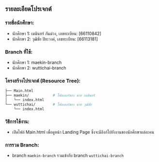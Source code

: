 ## รายละเอียดโปรเจกต์

### รายชื่อนักศึกษา:
- นักศึกษา 1: เมฆินทร์ กันม่วง, เลขทะเบียน: [66110842]
- นักศึกษา 2: วุฒิชัย ปิยะวงค์, เลขทะเบียน: [66113181]

### Branch ที่ใช้:
- นักศึกษา 1: maekin-branch
- นักศึกษา 2: wuttichai-branch

### โครงสร้างโปรเจกต์ (Resource Tree):
```bash
├── Main.html    
├── maekin/           # โฟลเดอร์ของ นาย เมฆินทร์
│   └── index.html
└── wuttichai/        # โฟลเดอร์ของ นาย วุฒิชัย
    └── index.html
```
### วิธีการใช้งาน:
- เปิดไฟล์ Main.html เพื่อดูหน้า Landing Page ซึ่งจะมีลิงก์ไปยังงานของนักศึกษาแต่ละคน

### การรวม Branch:
- branch `maekin-branch` รวมเข้ากับ branch `wuttichai-branch`


